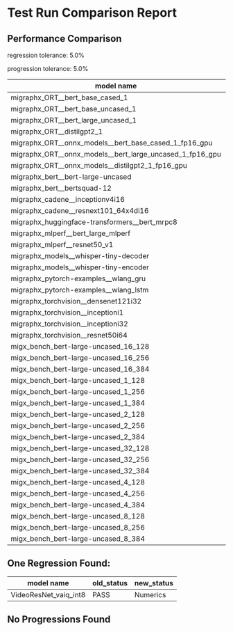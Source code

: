 # Test Run Comparison Report

## Performance Comparison

regression tolerance: 5.0%

progression tolerance: 5.0%

|model name|exit_status|analysis|old_time_ms|new_time_ms|change_ms|percent_change|
|---|---|---|---|---|---|---|
|migraphx_ORT__bert_base_cased_1|PASS|within tol|111.3148|116.7012|5.3864|4.84%|
|migraphx_ORT__bert_base_uncased_1|PASS|within tol|115.6462|116.982|1.3359|1.16%|
|migraphx_ORT__bert_large_uncased_1|PASS|within tol|369.5719|369.873|0.3012|0.08%|
|migraphx_ORT__distilgpt2_1|PASS|progression|65.0916|61.2963|-3.7953|-5.83%|
|migraphx_ORT__onnx_models__bert_base_cased_1_fp16_gpu|Numerics|within tol|73.274|73.2436|-0.0304|-0.04%|
|migraphx_ORT__onnx_models__bert_large_uncased_1_fp16_gpu|Numerics|within tol|279.9829|279.6003|-0.3827|-0.14%|
|migraphx_ORT__onnx_models__distilgpt2_1_fp16_gpu|Numerics|within tol|39.6594|39.474|-0.1853|-0.47%|
|migraphx_bert__bert-large-uncased|PASS|within tol|20.1188|20.2103|0.0915|0.45%|
|migraphx_bert__bertsquad-12|PASS|within tol|19.7333|20.0841|0.3508|1.78%|
|migraphx_cadene__inceptionv4i16|PASS|within tol|155.9702|155.9213|-0.0489|-0.03%|
|migraphx_cadene__resnext101_64x4di16|PASS|within tol|217.7704|217.7084|-0.062|-0.03%|
|migraphx_huggingface-transformers__bert_mrpc8|PASS|within tol|7.5554|7.6447|0.0893|1.18%|
|migraphx_mlperf__bert_large_mlperf|Numerics|within tol|45.9079|45.3016|-0.6063|-1.32%|
|migraphx_mlperf__resnet50_v1|PASS|within tol|6.594|6.5224|-0.0716|-1.09%|
|migraphx_models__whisper-tiny-decoder|PASS|within tol|33.0364|31.709|-1.3274|-4.02%|
|migraphx_models__whisper-tiny-encoder|Numerics|within tol|53.3558|53.5883|0.2325|0.44%|
|migraphx_pytorch-examples__wlang_gru|PASS|progression|27.4237|25.9495|-1.4742|-5.38%|
|migraphx_pytorch-examples__wlang_lstm|PASS|regression|15.6887|17.4676|1.7788|11.34%|
|migraphx_torchvision__densenet121i32|PASS|regression|52.78|72.687|19.907|37.72%|
|migraphx_torchvision__inceptioni1|PASS|within tol|15.9994|15.9782|-0.0212|-0.13%|
|migraphx_torchvision__inceptioni32|PASS|within tol|146.3037|146.0772|-0.2264|-0.15%|
|migraphx_torchvision__resnet50i64|PASS|within tol|193.1968|193.1661|-0.0306|-0.02%|
|migx_bench_bert-large-uncased_16_128|PASS|within tol|34.6986|34.9019|0.2033|0.59%|
|migx_bench_bert-large-uncased_16_256|PASS|within tol|59.7912|59.6137|-0.1775|-0.3%|
|migx_bench_bert-large-uncased_16_384|Numerics|within tol|75.8248|75.5312|-0.2936|-0.39%|
|migx_bench_bert-large-uncased_1_128|PASS|within tol|13.6103|13.6032|-0.0071|-0.05%|
|migx_bench_bert-large-uncased_1_256|PASS|within tol|13.8189|14.3993|0.5804|4.2%|
|migx_bench_bert-large-uncased_1_384|PASS|within tol|20.404|20.1325|-0.2715|-1.33%|
|migx_bench_bert-large-uncased_2_128|PASS|within tol|13.4517|13.4627|0.011|0.08%|
|migx_bench_bert-large-uncased_2_256|PASS|within tol|13.9735|13.9568|-0.0167|-0.12%|
|migx_bench_bert-large-uncased_2_384|PASS|within tol|21.9813|21.8799|-0.1013|-0.46%|
|migx_bench_bert-large-uncased_32_128|PASS|within tol|71.5602|71.6172|0.0569|0.08%|
|migx_bench_bert-large-uncased_32_256|PASS|within tol|108.0951|108.0417|-0.0533|-0.05%|
|migx_bench_bert-large-uncased_32_384|Numerics|within tol|150.356|150.1688|-0.1872|-0.12%|
|migx_bench_bert-large-uncased_4_128|PASS|within tol|15.1255|14.9887|-0.1368|-0.9%|
|migx_bench_bert-large-uncased_4_256|PASS|within tol|17.7908|17.7678|-0.023|-0.13%|
|migx_bench_bert-large-uncased_4_384|PASS|within tol|27.4286|27.2339|-0.1947|-0.71%|
|migx_bench_bert-large-uncased_8_128|PASS|within tol|20.477|20.7201|0.2431|1.19%|
|migx_bench_bert-large-uncased_8_256|PASS|within tol|29.007|28.8292|-0.1778|-0.61%|
|migx_bench_bert-large-uncased_8_384|PASS|within tol|42.8217|42.675|-0.1468|-0.34%|

## One Regression Found:

|model name|old_status|new_status|
|---|---|---|
|VideoResNet_vaiq_int8|PASS|Numerics|

## No Progressions Found

